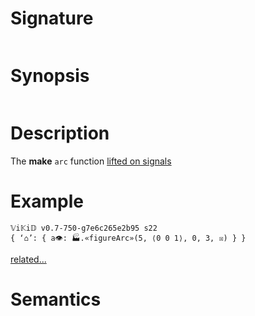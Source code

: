 # Signature
```vikid-signature
```

# Synopsis
```vikid-synopsis
```

# Description
The __make__ `arc` function [lifted on signals](/refman/concepts/pure_functions)

# Example
```vikid-script
𝕍i𝕂i𝔻 v0.7-750-g7e6c265e2b95 s22
{ ‘⌂’: { a👁: 🏭.«figureArc»(5, ⟨0 0 1⟩, 0, 3, ☒) } }
```

[related...](https://en.wikipedia.org/wiki/Circular_arc)

# Semantics